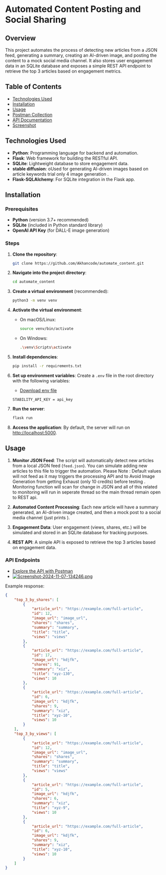 # Automated Content Posting and Social Sharing

## Overview
This project automates the process of detecting new articles from a JSON feed, generating a summary, creating an AI-driven image, and posting the content to a mock social media channel. It also stores user engagement data in an SQLite database and exposes a simple REST API endpoint to retrieve the top 3 articles based on engagement metrics.

## Table of Contents
- [Technologies Used](#technologies-used)
- [Installation](#installation)
- [Usage](#usage)
- [Postman Collection](#postman-collection)
- [API Documentation](#api-documentation)
- [Screenshot](#screenshot)

## Technologies Used
- **Python**: Programming language for backend and automation.
- **Flask**: Web framework for building the RESTful API.
- **SQLite**: Lightweight database to store engagement data.
- **stable diffusion**: oUsed for generating AI-driven images based on article keywords trial only 4 image generation .
- **Flask-SQLAlchemy**: For SQLite integration in the Flask app.

## Installation

### Prerequisites
- **Python** (version 3.7+ recommended)
- **SQLite** (included in Python standard library)
- **OpenAI API Key** (for DALL-E image generation)

### Steps

1. **Clone the repository**:
    ```bash
    git clone https://github.com/Akhancode/automate_content.git
    ```

2. **Navigate into the project directory**:
    ```bash
    cd automate_content
    ```

3. **Create a virtual environment** (recommended):
    ```bash
    python3 -m venv venv
    ```

4. **Activate the virtual environment**:
    - On macOS/Linux:
      ```bash
      source venv/bin/activate
      ```
    - On Windows:
      ```bash
      .\venv\Scripts\activate
      ```

5. **Install dependencies**:
    ```bash
    pip install -r requirements.txt
    ```

6. **Set up environment variables**:
    Create a `.env` file in the root directory with the following variables:
   - [Download env file ](https://drive.google.com/file/d/1psB2vfGBG3EbTeljT3FtalMngTmg30ha/view?usp=sharing)
 
    ```plaintext
    STABILITY_API_KEY = api_key
    ```

8. **Run the server**:
    ```bash
    flask run
    ```

9. **Access the application**: By default, the server will run on [http://localhost:5000](http://localhost:5000).

## Usage

1. **Monitor JSON Feed**: The script will automatically detect new articles from a local JSON feed (`feed.json`). You can simulate adding new articles to this file to trigger the automation. Please Note : Default values will not feed  as it may triggers the processing API and to Avoid Image Generation from getting Exhaust (only 10 credits) before testing  . Monitoring function will scan for change in JSON and all of this related to monitoring will run in seperate thread so the main thread remain open to REST api.

3. **Automated Content Processing**: Each new article will have a summary generated, an AI-driven image created, and then a mock post to a social media channel (just prints ).

4. **Engagement Data**: User engagement (views, shares, etc.) will be simulated and stored in an SQLite database for tracking purposes.

5. **REST API**: A simple API is exposed to retrieve the top 3 articles based on engagement data.

### API Endpoints

 - [Explore the API with Postman](https://www.postman.com/restless-moon-684338/workspace/lcx-assessment/collection/30275964-dbc92cec-9daf-41b7-894c-377117887a20?action=share&creator=30275964)
 - [![Screenshot-2024-11-07-134246.png](https://i.postimg.cc/fTGMMkL1/Screenshot-2024-11-07-134246.png)](https://postimg.cc/PPQg4X1M)
  
Example response:
```json
{
    "top_3_by_shares": [
        {
            "article_url": "https://example.com/full-article",
            "id": 12,
            "image_url": "image_url",
            "shares": "shares",
            "summary": "summary",
            "title": "title",
            "views": "views"
        },
        {
            "article_url": "https://example.com/full-article",
            "id": 17,
            "image_url": "kdjfk",
            "shares": 91,
            "summary": "xiz",
            "title": "xyz-130",
            "views": 10
        },
        {
            "article_url": "https://example.com/full-article",
            "id": 6,
            "image_url": "kdjfk",
            "shares": 9,
            "summary": "xiz",
            "title": "xyz-10",
            "views": 10
        }
    ],
    "top_3_by_views": [
        {
            "article_url": "https://example.com/full-article",
            "id": 12,
            "image_url": "image_url",
            "shares": "shares",
            "summary": "summary",
            "title": "title",
            "views": "views"
        },
        {
            "article_url": "https://example.com/full-article",
            "id": 5,
            "image_url": "kdjfk",
            "shares": 6,
            "summary": "xiz",
            "title": "xyz-9",
            "views": 10
        },
        {
            "article_url": "https://example.com/full-article",
            "id": 6,
            "image_url": "kdjfk",
            "shares": 9,
            "summary": "xiz",
            "title": "xyz-10",
            "views": 10
        }
    ]
}
